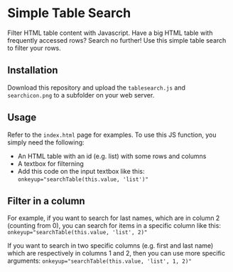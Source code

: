 # Simple Table Search
Filter HTML table content with Javascript. Have a big HTML table with frequently accessed rows? Search no further! Use this simple table search to filter your rows.

## Installation ##

Download this repository and upload the `tablesearch.js` and `searchicon.png` to a subfolder on your web server.

## Usage ##

Refer to the `index.html` page for examples. To use this JS function, you simply need the following:

- An HTML table with an id (e.g. list) with some rows and columns
- A textbox for filterning
- Add this code on the input textbox like this: `onkeyup="searchTable(this.value, 'list')"`

## Filter in a column ##

For example, if you want to search for last names, which are in column 2 (counting from 0), you can search for items in a specific column like this: `onkeyup="searchTable(this.value, 'list', 2)"`

If you want to search in two specific columns (e.g. first and last name) which are respectively in columns 1 and 2, then you can use more specific arguments: `onkeyup="searchTable(this.value, 'list', 1, 2)"`